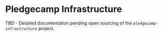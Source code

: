 # Pledgecamp Infrastructure

TBD - Detailed documentation pending open sourcing of the `pledgecamp-infrastructure` project.
